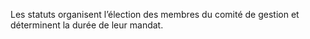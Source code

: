Les statuts organisent l’élection des membres du comité de gestion et déterminent la durée de leur mandat.
